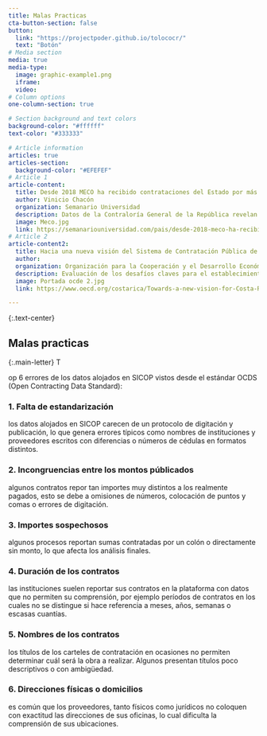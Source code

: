 ```yaml
---
title: Malas Practicas
cta-button-section: false
button:
  link: "https://projectpoder.github.io/tolococr/"
  text: "Botón"
# Media section
media: true
media-type:
  image: graphic-example1.png
  iframe:
  video:
# Column options
one-column-section: true

# Section background and text colors
background-color: "#ffffff"
text-color: "#333333"

# Article information
articles: true
articles-section:
  background-color: "#EFEFEF"
# Article 1
article-content:
  title: Desde 2018 MECO ha recibido contrataciones del Estado por más de ¢139 mil millones
  author: Vinicio Chacón
  organization: Semanario Universidad
  description: Datos de la Contraloría General de la República revelan que la mayor parte de las contrataciones provino de municipalidades.
  image: Meco.jpg
  link: https://semanariouniversidad.com/pais/desde-2018-meco-ha-recibido-contrataciones-del-estado-por-mas-de-¢139-mil-millones/
# Article 2
article-content2:
  title: Hacia una nueva visión del Sistema de Contratación Pública de Costa Rica
  author:
  organization: Organización para la Cooperación y el Desarrollo Económico (OCDE)
  description: Evaluación de los desafíos claves para el establecimiento de un plan de acción.
  image: Portada ocde 2.jpg
  link: https://www.oecd.org/costarica/Towards-a-new-vision-for-Costa-Rica's-public-procurement-system.pdf

---
```


{:.text-center}
## Malas practicas

{:.main-letter}
T

op 6 errores de los datos alojados en SICOP vistos desde el estándar OCDS (Open Contracting Data Standard):
### 1. Falta de estandarización
los datos alojados en SICOP carecen de un protocolo de digitación y publicación, lo que genera errores típicos como nombres de instituciones y proveedores escritos con diferencias o números de cédulas en formatos distintos.

### 2. Incongruencias entre los montos públicados
algunos contratos repor
tan importes muy distintos a los realmente pagados, esto se debe a omisiones de números, colocación de puntos y comas o errores de digitación.

### 3. Importes sospechosos
algunos procesos reportan sumas contratadas por un colón o directamente sin monto, lo que afecta los análisis finales.

### 4. Duración de los contratos
las instituciones suelen reportar sus contratos en la plataforma con datos que no permiten su comprensión, por ejemplo períodos de contratos en los cuales no se distingue si hace referencia a meses, años, semanas o escasas cuantías.

### 5. Nombres de los contratos
los títulos de los carteles de contratación en ocasiones no permiten determinar cuál será la obra a realizar. Algunos presentan títulos poco descriptivos o con ambigüedad.

### 6. Direcciones físicas o domicilios
es común que los proveedores, tanto físicos como jurídicos no coloquen con exactitud las direcciones de sus oficinas, lo cual dificulta la comprensión de sus ubicaciones.


